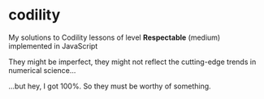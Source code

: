 # codility
My solutions to Codility lessons of level **Respectable** (medium) implemented in JavaScript

They might be imperfect, they might not reflect the cutting-edge trends in numerical science... 

...but hey, I got 100%. So they must be worthy of something.
